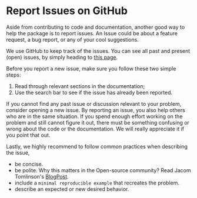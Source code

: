 # Report Issues on GitHub

Aside from contributing to code and documentation, another good way to help the package is to report issues. An Issue could be about a feature request, a bug report, or any of your cool suggestions.

We use GitHub to keep track of the issues. You can see all past and present (open) issues, by simply heading to [this page](https://github.com/pydap/pydap/issues).

Before you report a new issue, make sure you follow these two simple steps:

1. Read through relevant sections in the documentation;
2. Use the search bar to see if the issue has already been reported.

If you cannot find any past issue or discussion relevant to your problem, consider opening a new issue. By reporting an issue, you also help others who are in the same situation. If you spend enough effort working on the problem and still cannot figure it out, there must be something confusing or wrong about the code or the documentation. We will really appreciate it if you point that out.

Lastly, we highly recommend to follow common practices when describing the issue,

- be concise.
- be polite. Why this matters in the Open-source community? Read Jacom Tomlinson's [BlogPost](https://jacobtomlinson.dev/posts/2022/dont-be-that-open-source-user-dont-be-me/).
- include a `minimal reproducible example` that recreates the problem.
- describe an expected or new desired behavior.
